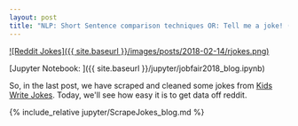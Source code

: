 ```yaml
---
layout: post
title: "NLP: Short Sentence comparison techniques OR: Tell me a joke! (Part 2: prawing reddit/r/jokes)"
---
```

[![Reddit Jokes]({{ site.baseurl }}/images/posts/2018-02-14/rjokes.png)]({{page.url}})

[Jupyter Notebook: ]({{ site.baseurl }}/jupyter/jobfair2018_blog.ipynb)


So, in the last post, we have scraped and cleaned some jokes from [Kids Write Jokes](https://twitter.com/KidsWriteJokes). Today, we'll see how easy it is to get data off reddit.

{% include_relative jupyter/ScrapeJokes_blog.md %}
